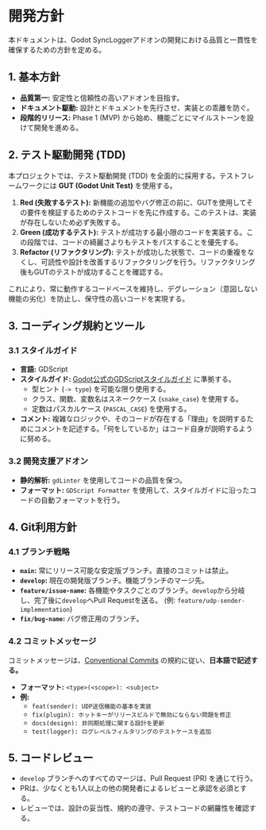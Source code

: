 # 開発方針

本ドキュメントは、Godot SyncLoggerアドオンの開発における品質と一貫性を確保するための方針を定める。

## 1. 基本方針

- **品質第一:** 安定性と信頼性の高いアドオンを目指す。
- **ドキュメント駆動:** 設計とドキュメントを先行させ、実装との乖離を防ぐ。
- **段階的リリース:** Phase 1 (MVP) から始め、機能ごとにマイルストーンを設けて開発を進める。

## 2. テスト駆動開発 (TDD)

本プロジェクトでは、テスト駆動開発 (TDD) を全面的に採用する。テストフレームワークには **GUT (Godot Unit Test)** を使用する。

1.  **Red (失敗するテスト):** 新機能の追加やバグ修正の前に、GUTを使用してその要件を検証するためのテストコードを先に作成する。このテストは、実装が存在しないため必ず失敗する。
2.  **Green (成功するテスト):** テストが成功する最小限のコードを実装する。この段階では、コードの綺麗さよりもテストをパスすることを優先する。
3.  **Refactor (リファクタリング):** テストが成功した状態で、コードの重複をなくし、可読性や設計を改善するリファクタリングを行う。リファクタリング後もGUTのテストが成功することを確認する。

これにより、常に動作するコードベースを維持し、デグレーション（意図しない機能の劣化）を防止し、保守性の高いコードを実現する。

## 3. コーディング規約とツール

### 3.1 スタイルガイド
- **言語:** GDScript
- **スタイルガイド:** [Godot公式のGDScriptスタイルガイド](https://docs.godotengine.org/en/stable/tutorials/scripting/gdscript/style_guide.html) に準拠する。
    - 型ヒント (`-> type`) を可能な限り使用する。
    - クラス、関数、変数名はスネークケース (`snake_case`) を使用する。
    - 定数はパスカルケース (`PASCAL_CASE`) を使用する。
- **コメント:** 複雑なロジックや、そのコードが存在する「理由」を説明するためにコメントを記述する。「何をしているか」はコード自身が説明するように努める。

### 3.2 開発支援アドオン
- **静的解析:** `gdLinter` を使用してコードの品質を保つ。
- **フォーマット:** `GDScript Formatter` を使用して、スタイルガイドに沿ったコードの自動フォーマットを行う。

## 4. Git利用方針

### 4.1 ブランチ戦略

- **`main`:** 常にリリース可能な安定版ブランチ。直接のコミットは禁止。
- **`develop`:** 現在の開発版ブランチ。機能ブランチのマージ先。
- **`feature/issue-name`:** 各機能やタスクごとのブランチ。`develop`から分岐し、完了後に`develop`へPull Requestを送る。 (例: `feature/udp-sender-implementation`)
- **`fix/bug-name`:** バグ修正用のブランチ。

### 4.2 コミットメッセージ

コミットメッセージは、[Conventional Commits](https://www.conventionalcommits.org/ja/v1.0.0/) の規約に従い、**日本語で記述する。**

- **フォーマット:** `<type>(<scope>): <subject>`
- **例:**
    - `feat(sender): UDP送信機能の基本を実装`
    - `fix(plugin): ホットキーがリリースビルドで無効にならない問題を修正`
    - `docs(design): 非同期処理に関する設計を更新`
    - `test(logger): ログレベルフィルタリングのテストケースを追加`

## 5. コードレビュー

- `develop` ブランチへのすべてのマージは、Pull Request (PR) を通じて行う。
- PRは、少なくとも1人以上の他の開発者によるレビューと承認を必須とする。
- レビューでは、設計の妥当性、規約の遵守、テストコードの網羅性を確認する。
